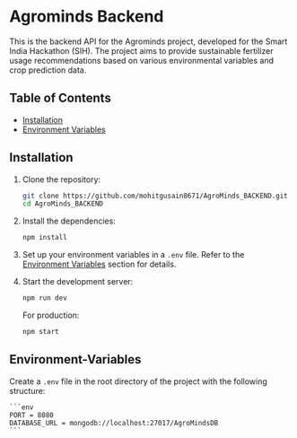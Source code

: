 # Agrominds Backend

This is the backend API for the Agrominds project, developed for the Smart India Hackathon (SIH). The project aims to provide sustainable fertilizer usage recommendations based on various environmental variables and crop prediction data.

## Table of Contents

- [Installation](#installation)
- [Environment Variables](#environment-variables)

## Installation

1. Clone the repository:

    ```bash
    git clone https://github.com/mohitgusain8671/AgroMinds_BACKEND.git
    cd AgroMinds_BACKEND
    ```

2. Install the dependencies:

    ```bash
    npm install
    ```

3. Set up your environment variables in a `.env` file. Refer to the [Environment Variables](#environment-variables) section for details.

4. Start the development server:

    ```bash
    npm run dev
    ```

   For production:

    ```bash
    npm start
    ```

## Environment-Variables
Create a `.env` file in the root directory of the project with the following structure:

    ```env
    PORT = 8080
    DATABASE_URL = mongodb://localhost:27017/AgroMindsDB
    ```